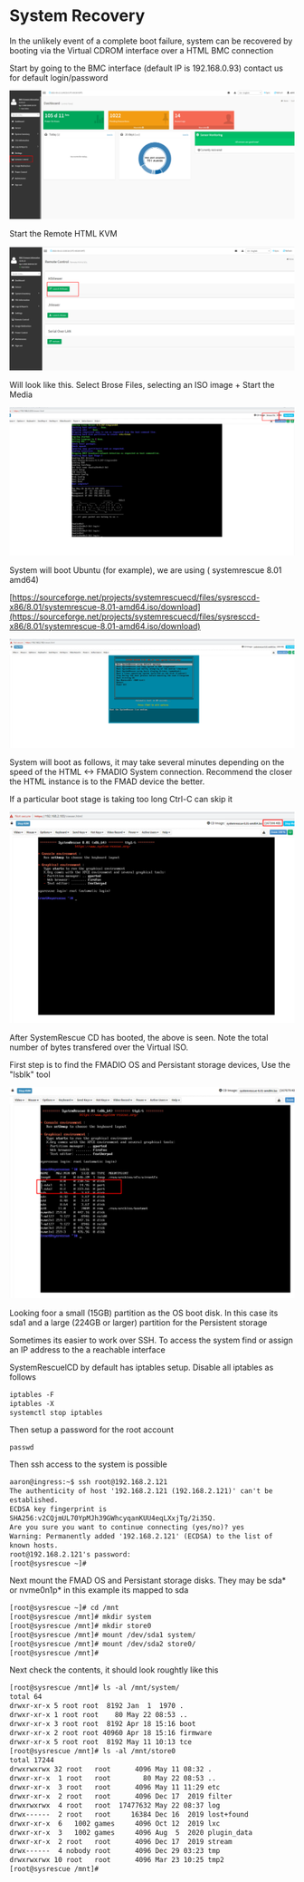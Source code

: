 # System Recovery

In the unlikely event of a complete boot failure, system can be recovered by booting via the Virtual CDROM interface over a HTML BMC connection

Start by going to the BMC interface (default IP is 192.168.0.93) contact us for default login/password

![](<../.gitbook/assets/image (5) (1).png>)

Start the Remote HTML KVM

![](<../.gitbook/assets/image (10).png>)

Will look like this. Select Brose Files, selecting an ISO image + Start the Media

![](<../.gitbook/assets/image (6) (2).png>)



System will boot Ubuntu (for example), we are using ( systemrescue 8.01 amd64)

[https://sourceforge.net/projects/systemrescuecd/files/sysresccd-x86/8.01/systemrescue-8.01-amd64.iso/download](https://sourceforge.net/projects/systemrescuecd/files/sysresccd-x86/8.01/systemrescue-8.01-amd64.iso/download)

![](<../.gitbook/assets/image (7).png>)

System will boot as follows, it may take several minutes depending on the speed of the HTML <-> FMADIO System connection. Recommend the closer the HTML instance is to the FMAD device the better.

If a particular boot stage is taking too long Ctrl-C can skip it

![](<../.gitbook/assets/image (1) (2).png>)



After SystemRescue CD has booted, the above is seen. Note the total number of bytes transfered over the Virtual ISO.

First step is to find the FMADIO OS and Persistant storage devices, Use the "lsblk" tool&#x20;

![](<../.gitbook/assets/image (8).png>)



Looking foor a small (15GB) partition as the OS boot disk. In this case its sda1 and a large (224GB or larger) partition for the Persistent storage

Sometimes its easier to work over SSH. To access the system find or assign an IP address to the a reachable interface

SystemRescuelCD by default has iptables setup. Disable all iptables as follows

```
iptables -F
iptables -X
systemctl stop iptables
```

Then setup a password for the root account

```
passwd
```

Then ssh access to the system is possible

```
aaron@ingress:~$ ssh root@192.168.2.121
The authenticity of host '192.168.2.121 (192.168.2.121)' can't be established.
ECDSA key fingerprint is SHA256:v2CQjmUL70YpMJh39GWhcyqanKUU4eqLXxjTg/2i35Q.
Are you sure you want to continue connecting (yes/no)? yes
Warning: Permanently added '192.168.2.121' (ECDSA) to the list of known hosts.
root@192.168.2.121's password:
[root@sysrescue ~]#

```



Next mount the FMAD OS and Persistant storage disks. They may be sda\* or nvme0n1p\* in this example its mapped to sda

```
[root@sysrescue ~]# cd /mnt
[root@sysrescue /mnt]# mkdir system
[root@sysrescue /mnt]# mkdir store0
[root@sysrescue /mnt]# mount /dev/sda1 system/
[root@sysrescue /mnt]# mount /dev/sda2 store0/
[root@sysrescue /mnt]#

```

Next check the contents, it should look roughtly like this

```
[root@sysrescue /mnt]# ls -al /mnt/system/
total 64
drwxr-xr-x 5 root root  8192 Jan  1  1970 .
drwxr-xr-x 1 root root    80 May 22 08:53 ..
drwxr-xr-x 3 root root  8192 Apr 18 15:16 boot
drwxr-xr-x 2 root root 40960 Apr 18 15:16 firmware
drwxr-xr-x 5 root root  8192 May 11 10:13 tce
[root@sysrescue /mnt]# ls -al /mnt/store0
total 17244
drwxrwxrwx 32 root   root      4096 May 11 08:32 .
drwxr-xr-x  1 root   root        80 May 22 08:53 ..
drwxr-xr-x  3 root   root      4096 May 11 11:29 etc
drwxr-xr-x  2 root   root      4096 Dec 17  2019 filter
drwxrwxrwx  4 root   root  17477632 May 22 08:37 log
drwx------  2 root   root     16384 Dec 16  2019 lost+found
drwxr-xr-x  6   1002 games     4096 Oct 12  2019 lxc
drwxr-xr-x  3   1002 games     4096 Aug  5  2020 plugin_data
drwxr-xr-x  2 root   root      4096 Dec 17  2019 stream
drwx------  4 nobody root      4096 Dec 29 03:23 tmp
drwxrwxrwx 10 root   root      4096 Mar 23 10:25 tmp2
[root@sysrescue /mnt]#

```















